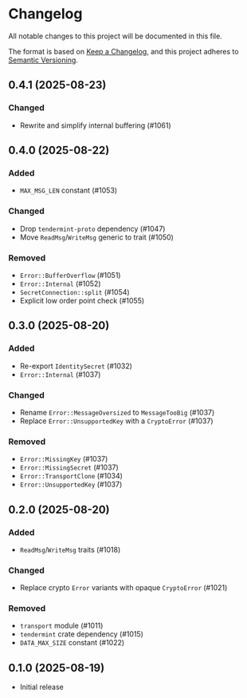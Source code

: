 # Changelog
All notable changes to this project will be documented in this file.

The format is based on [Keep a Changelog](https://keepachangelog.com/en/1.0.0/),
and this project adheres to [Semantic Versioning](https://semver.org/spec/v2.0.0.html).

## 0.4.1 (2025-08-23)
### Changed
- Rewrite and simplify internal buffering (#1061)

## 0.4.0 (2025-08-22)
### Added
- `MAX_MSG_LEN` constant (#1053)

### Changed
- Drop `tendermint-proto` dependency (#1047)
- Move `ReadMsg`/`WriteMsg` generic to trait (#1050)

### Removed
- `Error::BufferOverflow` (#1051)
- `Error::Internal` (#1052)
- `SecretConnection::split` (#1054)
- Explicit low order point check (#1055)

## 0.3.0 (2025-08-20)
### Added
- Re-export `IdentitySecret` (#1032)
- `Error::Internal` (#1037)

### Changed
- Rename `Error::MessageOversized` to `MessageTooBig` (#1037)
- Replace `Error::UnsupportedKey` with a `CryptoError` (#1037)

### Removed
- `Error::MissingKey` (#1037)
- `Error::MissingSecret` (#1037)
- `Error::TransportClone` (#1034)
- `Error::UnsupportedKey` (#1037)

## 0.2.0 (2025-08-20)
### Added
- `ReadMsg`/`WriteMsg` traits (#1018)

### Changed
- Replace crypto `Error` variants with opaque `CryptoError` (#1021)

### Removed
- `transport` module (#1011)
- `tendermint` crate dependency (#1015)
- `DATA_MAX_SIZE` constant (#1022)

## 0.1.0 (2025-08-19)
- Initial release
